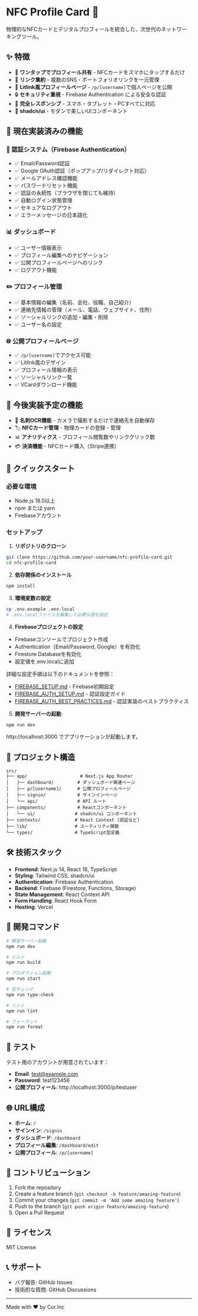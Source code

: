 # NFC Profile Card 🪪

物理的なNFCカードとデジタルプロフィールを統合した、次世代のネットワーキングツール。

## ✨ 特徴

- 🎯 **ワンタップでプロフィール共有** - NFCカードをスマホにタップするだけ
- 🔗 **リンク集約** - 複数のSNS・ポートフォリオリンクを一元管理
- 📱 **Litlink風プロフィールページ** - `/p/[username]`で個人ページを公開
- 🔒 **セキュリティ重視** - Firebase Authentication による安全な認証
- 📱 **完全レスポンシブ** - スマホ・タブレット・PCすべてに対応
- 🎨 **shadcn/ui** - モダンで美しいUIコンポーネント

## 🚀 現在実装済みの機能

### 🔐 認証システム（Firebase Authentication）
- ✅ Email/Password認証
- ✅ Google OAuth認証（ポップアップ/リダイレクト対応）
- ✅ メールアドレス確認機能
- ✅ パスワードリセット機能
- ✅ 認証の永続性（ブラウザを閉じても維持）
- ✅ 自動ログイン状態管理
- ✅ セキュアなログアウト
- ✅ エラーメッセージの日本語化

### 📊 ダッシュボード
- ✅ ユーザー情報表示
- ✅ プロフィール編集へのナビゲーション
- ✅ 公開プロフィールページへのリンク
- ✅ ログアウト機能

### ✏️ プロフィール管理
- ✅ 基本情報の編集（名前、会社、役職、自己紹介）
- ✅ 連絡先情報の管理（メール、電話、ウェブサイト、住所）
- ✅ ソーシャルリンクの追加・編集・削除
- ✅ ユーザー名の設定

### 🌐 公開プロフィールページ
- ✅ `/p/[username]`でアクセス可能
- ✅ Litlink風のデザイン
- ✅ プロフィール情報の表示
- ✅ ソーシャルリンク一覧
- ✅ VCardダウンロード機能

## 🔮 今後実装予定の機能

- 📸 **名刺OCR機能** - カメラで撮影するだけで連絡先を自動保存
- 🏷️ **NFCカード管理** - 物理カードの登録・管理
- 📊 **アナリティクス** - プロフィール閲覧数やリンククリック数
- 💳 **決済機能** - NFCカード購入（Stripe連携）

## 🚀 クイックスタート

### 必要な環境
- Node.js 18.0以上
- npm または yarn
- Firebaseアカウント

### セットアップ

1. **リポジトリのクローン**
```bash
git clone https://github.com/your-username/nfc-profile-card.git
cd nfc-profile-card
```

2. **依存関係のインストール**
```bash
npm install
```

3. **環境変数の設定**
```bash
cp .env.example .env.local
# .env.localファイルを編集して必要な値を設定
```

4. **Firebaseプロジェクトの設定**
- Firebaseコンソールでプロジェクト作成
- Authentication（Email/Password, Google）を有効化
- Firestore Databaseを有効化
- 設定値を.env.localに追加

詳細な設定手順は以下のドキュメントを参照：
- [FIREBASE_SETUP.md](./FIREBASE_SETUP.md) - Firebase初期設定
- [FIREBASE_AUTH_SETUP.md](./FIREBASE_AUTH_SETUP.md) - 認証設定ガイド
- [FIREBASE_AUTH_BEST_PRACTICES.md](./FIREBASE_AUTH_BEST_PRACTICES.md) - 認証実装のベストプラクティス

5. **開発サーバーの起動**
```bash
npm run dev
```

http://localhost:3000 でアプリケーションが起動します。

## 📂 プロジェクト構造

```
src/
├── app/                    # Next.js App Router
│   ├── dashboard/         # ダッシュボード関連ページ
│   ├── p/[username]/      # 公開プロフィールページ
│   ├── signin/            # サインインページ
│   └── api/               # API ルート
├── components/            # Reactコンポーネント
│   └── ui/               # shadcn/ui コンポーネント
├── contexts/             # React Context (認証など)
├── lib/                  # ユーティリティ関数
└── types/                # TypeScript型定義
```

## 🛠️ 技術スタック

- **Frontend**: Next.js 14, React 18, TypeScript
- **Styling**: Tailwind CSS, shadcn/ui
- **Authentication**: Firebase Authentication
- **Backend**: Firebase (Firestore, Functions, Storage)
- **State Management**: React Context API
- **Form Handling**: React Hook Form
- **Hosting**: Vercel

## 📝 開発コマンド

```bash
# 開発サーバー起動
npm run dev

# ビルド
npm run build

# プロダクション起動
npm run start

# 型チェック
npm run type-check

# リント
npm run lint

# フォーマット
npm run format
```

## 🧪 テスト

テスト用のアカウントが用意されています：

- **Email**: test@example.com
- **Password**: test123456
- **公開プロフィール**: http://localhost:3000/p/testuser

## 🌐 URL構成

- **ホーム**: `/`
- **サインイン**: `/signin`
- **ダッシュボード**: `/dashboard`
- **プロフィール編集**: `/dashboard/edit`
- **公開プロフィール**: `/p/[username]`

## 🤝 コントリビューション

1. Fork the repository
2. Create a feature branch (`git checkout -b feature/amazing-feature`)
3. Commit your changes (`git commit -m 'Add some amazing feature'`)
4. Push to the branch (`git push origin feature/amazing-feature`)
5. Open a Pull Request

## 📄 ライセンス

MIT License

## 📞 サポート

- バグ報告: GitHub Issues
- 技術的な質問: GitHub Discussions

---

Made with ❤️ by Cor.Inc